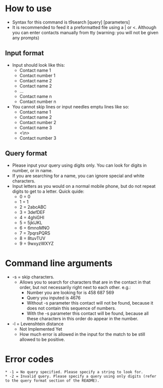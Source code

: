 # How to use
* Syntax for this command is t9search [query] [parameters]
* It is recommended to feed it a preformatted file using a | or <. Although you can enter contacts manually from tty (warning: you will not be given any prompts)

## Input format
* Input should look like this:
	* Contact name 1
	* Contact number 1
	* Contact name 2
	* Contact name 2
	* ...
	* Contact name n
	* Contact number n
* You cannot skip lines or input needles emptu lines like so:
	* Contact name 1
	* Contact name 2
	* Contact number 2
	* Contact name 3
	* <\n>
	* Contact number 3

## Query format
* Please input your query using digits only. You can look for digits in number, or in name.
* If you are searching for a name, you can ignore special and white characters.
* Input letters as you would on a normal mobile phone, but do not repeat digits to get to a letter. Quick quide:
	* 0 = 0
	* 1 = 1
	* 2 = 2abcABC
	* 3 = 3defDEF
	* 4 = 4ghiGHI
	* 5 = 5jklJKL
	* 6 = 6mnoMNO
	* 7 = 7pqrsPQRS
	* 8 = 8tuvTUV
	* 9 = 9wxyzWXYZ

# Command line arguments
* -s = skip characters.
	* Allows you to search for characters that are in the  contact in that order, but not necessarily right next to each other. e.g.:
		* Number you are looking for is 458 687 569
		* Query you inputed is 4676
		* Without -s parameter this contact will not be found, because it does not contain this sequence of numbers.
		* With the -s parameter this contact will be found, because all these characters in this order do appear in the number.
* -l = Levenshtein distance
	* Not Implemented Yet
	* How much error is allowed in the input for the match to be still allowed to be positive.

# Error codes
	* -1 = No query specified. Please specify a string to look for.
	* -2 = Invalid query. Please specify a query using only digits (refer to the query format section of the README).
